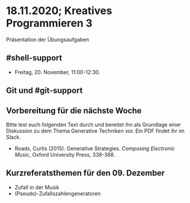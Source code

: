# 18.11.2020; Kreatives Programmieren 3

Präsentation der Übungsaufgaben

## #shell-support

* Freitag, 20. November, 11:00-12:30.

## Git und #git-support

## Vorbereitung für die nächste Woche

Bitte lest euch folgenden Text durch und bereitet ihn als Grundlage einer Diskussion zu dem Thema Generative Techniken vor. Ein PDF findet ihr im Slack.

* Roads, Curtis (2015). Generative Strategies. *Composing Electronic Music*, Oxford University Press, 338-368.

## Kurzreferatsthemen für den 09. Dezember

* Zufall in der Musik
* (Pseudo)-Zufallszahlengeneratoren